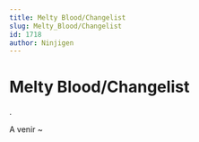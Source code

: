 ```yaml
---
title: Melty Blood/Changelist
slug: Melty_Blood/Changelist
id: 1718
author: Ninjigen
---
```


# Melty Blood/Changelist

.

A venir \~
